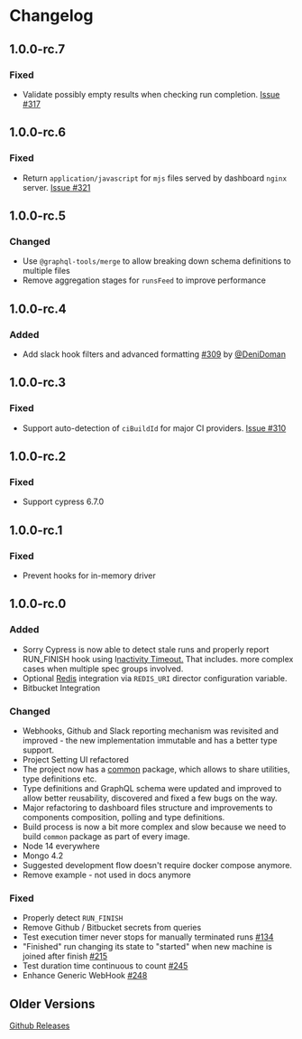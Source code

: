 # Changelog

## 1.0.0-rc.7

### Fixed

* Validate possibly empty results when checking run completion. [Issue \#317](https://github.com/sorry-cypress/sorry-cypress/issues/317)

## 1.0.0-rc.6

### Fixed

* Return `application/javascript` for `mjs` files served by dashboard `nginx` server. [Issue \#321](https://github.com/sorry-cypress/sorry-cypress/issues/321)

## 1.0.0-rc.5

### Changed

* Use `@graphql-tools/merge` to allow breaking down schema definitions to multiple files
* Remove aggregation stages for `runsFeed` to improve performance

## 1.0.0-rc.4

### Added

* Add slack hook filters and advanced formatting [\#309](https://github.com/sorry-cypress/sorry-cypress/pull/309) by [@DeniDoman](https://github.com/DeniDoman)

## 1.0.0-rc.3

### Fixed

* Support auto-detection of `ciBuildId` for major CI providers. [Issue \#310](https://github.com/sorry-cypress/sorry-cypress/issues/310)

## 1.0.0-rc.2

### Fixed

* Support cypress 6.7.0

## 1.0.0-rc.1

### Fixed

* Prevent hooks for in-memory driver

## 1.0.0-rc.0

### Added

* Sorry Cypress is now able to detect stale runs and properly report RUN\_FINISH hook using I[nactivity Timeout.](../concepts/inactivity-timeout.md) That includes. more complex cases when multiple spec groups involved.
* Optional [Redis](../configuration/persistent.md#redis-optional) integration via `REDIS_URI` director configuration variable.
* Bitbucket Integration

### Changed

* Webhooks, Github and Slack reporting mechanism was revisited and improved - the new implementation  immutable and has a better type support.
* Project Setting UI refactored
* The project now has a [common](https://github.com/sorry-cypress/sorry-cypress/tree/master/packages/common) package, which allows to share utilities, type definitions etc.
* Type definitions and GraphQL schema were updated and improved to allow better reusability, discovered and fixed a few bugs on the way.
* Major refactoring to dashboard files structure and improvements to components composition, polling and type definitions.
* Build process is now a bit more complex and slow because we need to build `common` package as part of every image.
* Node 14  everywhere
* Mongo 4.2
* Suggested development flow doesn't require docker compose anymore.
* Remove example - not used in docs anymore

### Fixed

* Properly detect `RUN_FINISH` 
* Remove Github / Bitbucket secrets from queries
* Test execution timer never stops for manually terminated runs [\#134](https://github.com/sorry-cypress/sorry-cypress/issues/134)
* "Finished" run changing its state to "started" when new machine is joined after finish [\#215](https://github.com/sorry-cypress/sorry-cypress/issues/215)
* Test duration time continuous to count [\#245](https://github.com/sorry-cypress/sorry-cypress/issues/245)
* Enhance Generic WebHook [\#248](https://github.com/sorry-cypress/sorry-cypress/issues/248)

## Older Versions

[Github Releases](https://github.com/sorry-cypress/sorry-cypress/releases)

### 




